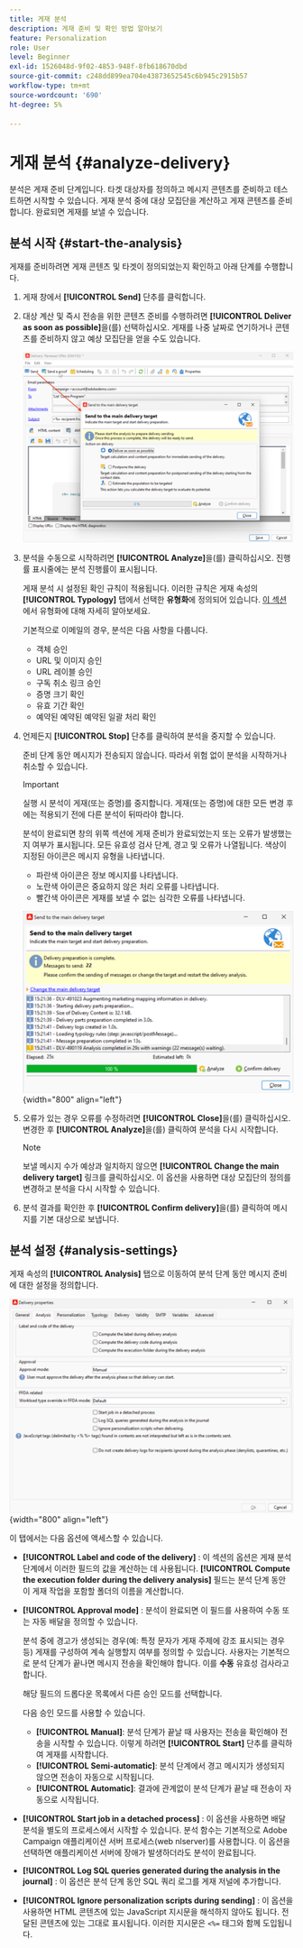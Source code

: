 ```yaml
---
title: 게재 분석
description: 게재 준비 및 확인 방법 알아보기
feature: Personalization
role: User
level: Beginner
exl-id: 1526048d-9f02-4853-948f-8fb618670dbd
source-git-commit: c248dd899ea704e43873652545c6b945c2915b57
workflow-type: tm+mt
source-wordcount: '690'
ht-degree: 5%

---
```


# 게재 분석 {#analyze-delivery}

분석은 게재 준비 단계입니다. 타겟 대상자를 정의하고 메시지 콘텐츠를 준비하고 테스트하면 시작할 수 있습니다. 게재 분석 중에 대상 모집단을 계산하고 게재 콘텐츠를 준비합니다. 완료되면 게재를 보낼 수 있습니다.

## 분석 시작 {#start-the-analysis}

게재를 준비하려면 게재 콘텐츠 및 타겟이 정의되었는지 확인하고 아래 단계를 수행합니다.

1. 게재 창에서 **[!UICONTROL Send]** 단추를 클릭합니다.
1. 대상 계산 및 즉시 전송을 위한 콘텐츠 준비를 수행하려면 **[!UICONTROL Deliver as soon as possible]**&#x200B;을(를) 선택하십시오. 게재를 나중 날짜로 연기하거나 콘텐츠를 준비하지 않고 예상 모집단을 얻을 수도 있습니다.

   ![](assets/delivery-analysis-start.png)

1. 분석을 수동으로 시작하려면 **[!UICONTROL Analyze]**&#x200B;을(를) 클릭하십시오. 진행률 표시줄에는 분석 진행률이 표시됩니다.

   게재 분석 시 설정된 확인 규칙이 적용됩니다. 이러한 규칙은 게재 속성의 **[!UICONTROL Typology]** 탭에서 선택한 **유형화**&#x200B;에 정의되어 있습니다. [이 섹션](../../automation/campaign-opt/campaign-typologies.md)에서 유형화에 대해 자세히 알아보세요.

   기본적으로 이메일의 경우, 분석은 다음 사항을 다룹니다.

   * 객체 승인
   * URL 및 이미지 승인
   * URL 레이블 승인
   * 구독 취소 링크 승인
   * 증명 크기 확인
   * 유효 기간 확인
   * 예약된 예약된 예약된 일괄 처리 확인


1. 언제든지 **[!UICONTROL Stop]** 단추를 클릭하여 분석을 중지할 수 있습니다.

   준비 단계 동안 메시지가 전송되지 않습니다. 따라서 위험 없이 분석을 시작하거나 취소할 수 있습니다.

   >[!IMPORTANT]
   >
   >실행 시 분석이 게재(또는 증명)를 중지합니다. 게재(또는 증명)에 대한 모든 변경 후에는 적용되기 전에 다른 분석이 뒤따라야 합니다.

   분석이 완료되면 창의 위쪽 섹션에 게재 준비가 완료되었는지 또는 오류가 발생했는지 여부가 표시됩니다. 모든 유효성 검사 단계, 경고 및 오류가 나열됩니다. 색상이 지정된 아이콘은 메시지 유형을 나타냅니다.

   * 파란색 아이콘은 정보 메시지를 나타냅니다.
   * 노란색 아이콘은 중요하지 않은 처리 오류를 나타냅니다.
   * 빨간색 아이콘은 게재를 보낼 수 없는 심각한 오류를 나타냅니다.

   ![](assets/delivery-analysis-results.png){width="800" align="left"}

1. 오류가 있는 경우 오류를 수정하려면 **[!UICONTROL Close]**&#x200B;을(를) 클릭하십시오. 변경한 후 **[!UICONTROL Analyze]**&#x200B;을(를) 클릭하여 분석을 다시 시작합니다.

   >[!NOTE]
   >
   >보낼 메시지 수가 예상과 일치하지 않으면 **[!UICONTROL Change the main delivery target]** 링크를 클릭하십시오. 이 옵션을 사용하면 대상 모집단의 정의를 변경하고 분석을 다시 시작할 수 있습니다.
   >

1. 분석 결과를 확인한 후 **[!UICONTROL Confirm delivery]**&#x200B;을(를) 클릭하여 메시지를 기본 대상으로 보냅니다.


## 분석 설정 {#analysis-settings}

게재 속성의 **[!UICONTROL Analysis]** 탭으로 이동하여 분석 단계 동안 메시지 준비에 대한 설정을 정의합니다.

![](assets/delivery-properties-analysis-tab.png){width="800" align="left"}

이 탭에서는 다음 옵션에 액세스할 수 있습니다.

* **[!UICONTROL Label and code of the delivery]** : 이 섹션의 옵션은 게재 분석 단계에서 이러한 필드의 값을 계산하는 데 사용됩니다. **[!UICONTROL Compute the execution folder during the delivery analysis]** 필드는 분석 단계 동안 이 게재 작업을 포함할 폴더의 이름을 계산합니다.

* **[!UICONTROL Approval mode]** : 분석이 완료되면 이 필드를 사용하여 수동 또는 자동 배달을 정의할 수 있습니다.

  분석 중에 경고가 생성되는 경우(예: 특정 문자가 게재 주제에 강조 표시되는 경우 등) 게재를 구성하여 계속 실행할지 여부를 정의할 수 있습니다. 사용자는 기본적으로 분석 단계가 끝나면 메시지 전송을 확인해야 합니다. 이를 **수동** 유효성 검사라고 합니다.

  해당 필드의 드롭다운 목록에서 다른 승인 모드를 선택합니다.

  다음 승인 모드를 사용할 수 있습니다.

   * **[!UICONTROL Manual]**: 분석 단계가 끝날 때 사용자는 전송을 확인해야 전송을 시작할 수 있습니다. 이렇게 하려면 **[!UICONTROL Start]** 단추를 클릭하여 게재를 시작합니다.
   * **[!UICONTROL Semi-automatic]**: 분석 단계에서 경고 메시지가 생성되지 않으면 전송이 자동으로 시작됩니다.
   * **[!UICONTROL Automatic]**: 결과에 관계없이 분석 단계가 끝날 때 전송이 자동으로 시작됩니다.

* **[!UICONTROL Start job in a detached process]** : 이 옵션을 사용하면 배달 분석을 별도의 프로세스에서 시작할 수 있습니다. 분석 함수는 기본적으로 Adobe Campaign 애플리케이션 서버 프로세스(web nlserver)를 사용합니다. 이 옵션을 선택하면 애플리케이션 서버에 장애가 발생하더라도 분석이 완료됩니다.
* **[!UICONTROL Log SQL queries generated during the analysis in the journal]** : 이 옵션은 분석 단계 동안 SQL 쿼리 로그를 게재 저널에 추가합니다.
* **[!UICONTROL Ignore personalization scripts during sending]** : 이 옵션을 사용하면 HTML 콘텐츠에 있는 JavaScript 지시문을 해석하지 않아도 됩니다. 전달된 콘텐츠에 있는 그대로 표시됩니다. 이러한 지시문은 `<%=` 태그와 함께 도입됩니다.
